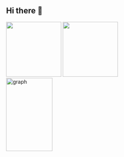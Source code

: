 ## Hi there 👋



<div align="left">
<a>
  <img src="https://github-readme-stats.vercel.app/api?username=YahyaMansoub&theme=tokyonight&show_icons=true" height=150 />
</a>
<a>
  <img src="https://github-readme-stats.vercel.app/api/top-langs/?username=YahyaMansoub&langs_count=5&theme=tokyonight" height=150 />
</a>
<br>
<a>
  <img src="https://activity-graph.herokuapp.com/graph?username=YahyaMansoub&theme=rogue" width=50% height=200 alt="graph"/>
</a>
</div>
</div>
